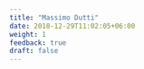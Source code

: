 ```yaml
---
title: "Massimo Dutti"
date: 2018-12-29T11:02:05+06:00
weight: 1
feedback: true
draft: false
---
```


